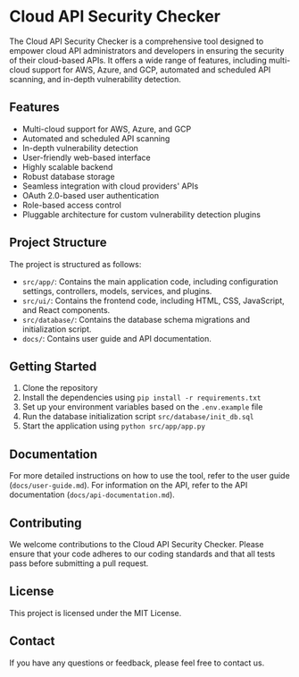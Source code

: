 # Cloud API Security Checker

The Cloud API Security Checker is a comprehensive tool designed to empower cloud API administrators and developers in ensuring the security of their cloud-based APIs. It offers a wide range of features, including multi-cloud support for AWS, Azure, and GCP, automated and scheduled API scanning, and in-depth vulnerability detection.

## Features

- Multi-cloud support for AWS, Azure, and GCP
- Automated and scheduled API scanning
- In-depth vulnerability detection
- User-friendly web-based interface
- Highly scalable backend
- Robust database storage
- Seamless integration with cloud providers' APIs
- OAuth 2.0-based user authentication
- Role-based access control
- Pluggable architecture for custom vulnerability detection plugins

## Project Structure

The project is structured as follows:

- `src/app/`: Contains the main application code, including configuration settings, controllers, models, services, and plugins.
- `src/ui/`: Contains the frontend code, including HTML, CSS, JavaScript, and React components.
- `src/database/`: Contains the database schema migrations and initialization script.
- `docs/`: Contains user guide and API documentation.

## Getting Started

1. Clone the repository
2. Install the dependencies using `pip install -r requirements.txt`
3. Set up your environment variables based on the `.env.example` file
4. Run the database initialization script `src/database/init_db.sql`
5. Start the application using `python src/app/app.py`

## Documentation

For more detailed instructions on how to use the tool, refer to the user guide (`docs/user-guide.md`). For information on the API, refer to the API documentation (`docs/api-documentation.md`).

## Contributing

We welcome contributions to the Cloud API Security Checker. Please ensure that your code adheres to our coding standards and that all tests pass before submitting a pull request.

## License

This project is licensed under the MIT License.

## Contact

If you have any questions or feedback, please feel free to contact us.
